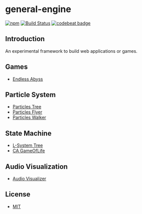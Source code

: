 # general-engine
[![npm][npm-image]][npm-url] [![Build Status][travis-image]][travis-url] [![codebeat badge][codebeat-image]][codebeat-url]

## Introduction
An experimental framework to build web applications or games.

## Games
- [Endless Abyss](https://experdot.github.io/general-engine/views/gallery.html?scene=endlessabyss)    

## Particle System
- [Particles Tree](https://experdot.github.io/general-engine/views/gallery.html?scene=tree)
- [Particles Flyer](https://experdot.github.io/general-engine/views/gallery.html?scene=flyer)
- [Particles Walker](https://experdot.github.io/general-engine/views/gallery.html?scene=walker)

## State Machine
- [L-System Tree](https://experdot.github.io/general-engine/views/gallery.html?scene=lsystemtree)
- [CA GameOfLife](https://experdot.github.io/general-engine/views/gallery.html?scene=gameoflife)

## Audio Visualization
- [Audio Visualizer](https://experdot.github.io/general-engine/views/gallery.html?scene=audiovisualizer)

## License
- [MIT](./LICENSE)

[npm-url]: https://www.npmjs.com/package/general-engine
[npm-image]: https://img.shields.io/npm/v/general-engine.svg

[travis-url]: https://travis-ci.org/experdot/general-engine
[travis-image]: https://travis-ci.org/experdot/general-engine.svg?branch=master

[codebeat-url]: https://codebeat.co/projects/github-com-experdot-general-engine-master
[codebeat-image]: https://codebeat.co/badges/7c21280a-03fb-4abc-90eb-a4f50c3e2760